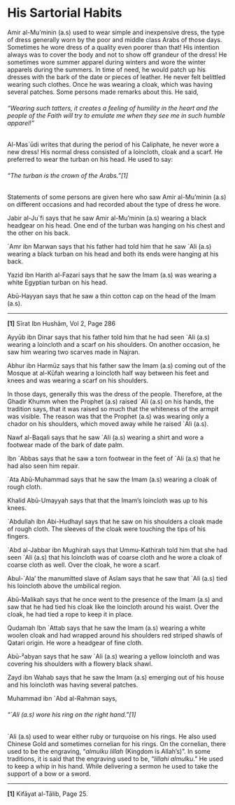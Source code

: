 His Sartorial Habits
====================

Amir al-Mu’minin (a.s) used to wear simple and inexpensive dress, the
type of dress generally worn by the poor and middle class Arabs of those
days. Sometimes he wore dress of a quality even poorer than that! His
intention always was to cover the body and not to show off grandeur of
the dress! He sometimes wore summer apparel during winters and wore the
winter apparels during the summers. In time of need, he would patch up
his dresses with the bark of the date or pieces of leather. He never
felt belittled wearing such clothes. Once he was wearing a cloak, which
was having several patches. Some persons made remarks about this. He
said,

###### “Wearing such tatters, it creates a feeling of humility in the heart and the people of the Faith will try to emulate me when they see me in such humble apparel!”

Al-Mas\`ūdi writes that during the period of his Caliphate, he never
wore a new dress! His normal dress consisted of a loincloth, cloak and a
scarf. He preferred to wear the turban on his head. He used to say:

###### “The turban is the crown of the Arabs.”[1]

Statements of some persons are given here who saw Amir al-Mu’minin (a.s)
on different occasions and had recorded about the type of dress he wore.

Jabir al-Ju\`fi says that he saw Amir al-Mu’minin (a.s) wearing a black
headgear on his head. One end of the turban was hanging on his chest and
the other on his back.

\`Amr ibn Marwan says that his father had told him that he saw \`Ali
(a.s) wearing a black turban on his head and both its ends were hanging
at his back.

Yazid ibn Harith al-Fazari says that he saw the Imam (a.s) was wearing a
white Egyptian turban on his head.

Abū-Hayyan says that he saw a thin cotton cap on the head of the Imam
(a.s).

------------------------------------------------------------------------

**[1]** Sīrat Ibn Hushām, Vol 2, Page 286

Ayyūb ibn Dinar says that his father told him that he had seen \`Ali
(a.s) wearing a loincloth and a scarf on his shoulders. On another
occasion, he saw him wearing two scarves made in Najran.

Abhur ibn Harmūz says that his father saw the Imam (a.s) coming out of
the Mosque at al-Kūfah wearing a loincloth half way between his feet and
knees and was wearing a scarf on his shoulders.

In those days, generally this was the dress of the people. Therefore, at
the Ghadir Khumm when the Prophet (a.s) raised \`Ali (a.s) on his hands,
the tradition says, that it was raised so much that the whiteness of the
armpit was visible. The reason was that the Prophet (a.s) was wearing
only a chador on his shoulders, which moved away while he raised \`Ali
(a.s).

Nawf al-Baqali says that he saw \`Ali (a.s) wearing a shirt and wore a
footwear made of the bark of date palm.

Ibn \`Abbas says that he saw a torn footwear in the feet of \`Ali (a.s)
that he had also seen him repair.

\`Ata Abū-Muhammad says that he saw the Imam (a.s) wearing a cloak of
rough cloth.

Khalid Abū-Umayyah says that that the Imam’s loincloth was up to his
knees.

\`Abdullah ibn Abi-Hudhayl says that he saw on his shoulders a cloak
made of rough cloth. The sleeves of the cloak were touching the tips of
his fingers.

\`Abd al-Jabbar ibn Mughirah says that Ummu-Kathirah told him that she
had seen \`Ali (a.s) that his loincloth was of coarse cloth and he wore
a cloak of coarse cloth as well. Over the cloak, he wore a scarf.

Abul-\`Ala’ the manumitted slave of Aslam says that he saw that \`Ali
(a.s) tied his loincloth above the umbilical region.

Abū-Malikah says that he once went to the presence of the Imam (a.s) and
saw that he had tied his cloak like the loincloth around his waist. Over
the cloak, he had tied a rope to keep it in place.

Qudamah Ibn \`Attab says that he saw the Imam (a.s) wearing a white
woolen cloak and had wrapped around his shoulders red striped shawls of
Qatari origin. He wore a headgear of fine cloth.

Abū-²abyan says that he saw \`Ali (a.s) wearing a yellow loincloth and
was covering his shoulders with a flowery black shawl.

Zayd ibn Wahab says that he saw the Imam (a.s) emerging out of his house
and his loincloth was having several patches.

Muhammad ibn \`Abd al-Rahman says,

###### “\`Ali (a.s) wore his ring on the right hand.”[1]

\`Ali (a.s) used to wear either ruby or turquoise on his rings. He also
used Chinese Gold and sometimes cornelian for his rings. On the
cornelian, there used to be the engraving, “*almulku lillah* (Kingdom is
Allah’s)”. In some traditions, it is said that the engraving used to be,
“*lillahi almulku*.” He used to keep a whip in his hand. While
delivering a sermon he used to take the support of a bow or a sword.

------------------------------------------------------------------------

**[1]** Kifāyat al-Tālib, Page 25.
